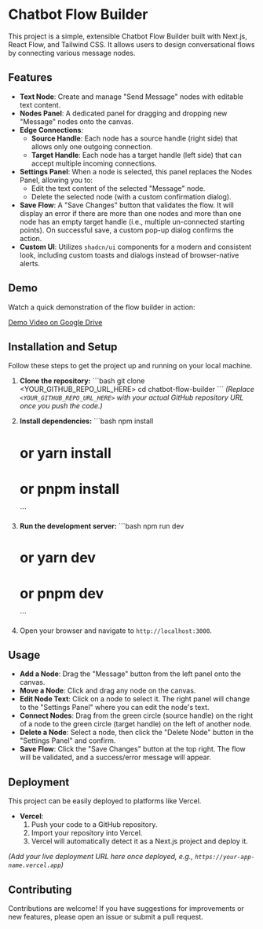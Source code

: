 # Chatbot Flow Builder

This project is a simple, extensible Chatbot Flow Builder built with Next.js, React Flow, and Tailwind CSS. It allows users to design conversational flows by connecting various message nodes.

## Features

*   **Text Node**: Create and manage "Send Message" nodes with editable text content.
*   **Nodes Panel**: A dedicated panel for dragging and dropping new "Message" nodes onto the canvas.
*   **Edge Connections**:
    *   **Source Handle**: Each node has a source handle (right side) that allows only one outgoing connection.
    *   **Target Handle**: Each node has a target handle (left side) that can accept multiple incoming connections.
*   **Settings Panel**: When a node is selected, this panel replaces the Nodes Panel, allowing you to:
    *   Edit the text content of the selected "Message" node.
    *   Delete the selected node (with a custom confirmation dialog).
*   **Save Flow**: A "Save Changes" button that validates the flow. It will display an error if there are more than one nodes and more than one node has an empty target handle (i.e., multiple un-connected starting points). On successful save, a custom pop-up dialog confirms the action.
*   **Custom UI**: Utilizes `shadcn/ui` components for a modern and consistent look, including custom toasts and dialogs instead of browser-native alerts.

## Demo

Watch a quick demonstration of the flow builder in action:

[Demo Video on Google Drive](https://drive.google.com/file/d/1jr4AsvG5OXyrnQOfMafwKh-Ovt8w63ld/view?usp=sharing)

## Installation and Setup

Follow these steps to get the project up and running on your local machine.

1.  **Clone the repository:**
    \`\`\`bash
    git clone <YOUR_GITHUB_REPO_URL_HERE>
    cd chatbot-flow-builder
    \`\`\`
    *(Replace `<YOUR_GITHUB_REPO_URL_HERE>` with your actual GitHub repository URL once you push the code.)*

2.  **Install dependencies:**
    \`\`\`bash
    npm install
    # or yarn install
    # or pnpm install
    \`\`\`

3.  **Run the development server:**
    \`\`\`bash
    npm run dev
    # or yarn dev
    # or pnpm dev
    \`\`\`

4.  Open your browser and navigate to `http://localhost:3000`.

## Usage

*   **Add a Node**: Drag the "Message" button from the left panel onto the canvas.
*   **Move a Node**: Click and drag any node on the canvas.
*   **Edit Node Text**: Click on a node to select it. The right panel will change to the "Settings Panel" where you can edit the node's text.
*   **Connect Nodes**: Drag from the green circle (source handle) on the right of a node to the green circle (target handle) on the left of another node.
*   **Delete a Node**: Select a node, then click the "Delete Node" button in the "Settings Panel" and confirm.
*   **Save Flow**: Click the "Save Changes" button at the top right. The flow will be validated, and a success/error message will appear.

## Deployment

This project can be easily deployed to platforms like Vercel.

*   **Vercel**:
    1.  Push your code to a GitHub repository.
    2.  Import your repository into Vercel.
    3.  Vercel will automatically detect it as a Next.js project and deploy it.

*(Add your live deployment URL here once deployed, e.g., `https://your-app-name.vercel.app`)*

## Contributing

Contributions are welcome! If you have suggestions for improvements or new features, please open an issue or submit a pull request.
